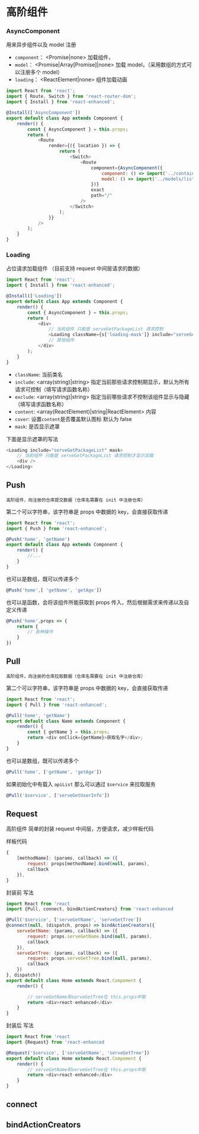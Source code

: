 # 高阶组件
 

### AsyncComponent

用来异步组件以及 model 注册

-   `component`： <Promise|none> 加载组件，
-   `model`： <Promise|Array[Promise]|none> 加载 model，（采用数组的方式可以注册多个 model）
-   `loading`： <ReactElement|none> 组件加载动画

```js
import React from 'react';
import { Route, Switch } from 'react-router-dom';
import { Install } from 'react-enhanced';

@Install(['AsyncComponent'])
export default class App extends Component {
    render() {
        const { AsyncComponent } = this.props;
        return (
            <Route
                render={({ location }) => {
                    return (
                        <Switch>
                            <Route
                                component={AsyncComponent({
                                    component: () => import('../containers/list'),
                                    model: () => import('../models/list')
                                })}
                                exact
                                path="/"
                            />
                        </Switch>
                    );
                }}
            />
        );
    }
}
```

### Loading

占位请求加载组件 （目前支持 request 中间层请求的数据）

```js
import React from 'react';
import { Install } from 'react-enhanced';

@Install(['Loading'])
export default class App extends Component {
    render() {
        const { AsyncComponent } = this.props;
        return (
            <div>
                // 当前组件 只能是 serveGetPackageList 请求控制
                <Loading className={s['loading-mask']} include="serveGetPackageList" />
                // 其他组件
            </div>
        );
    }
}
```

-   `className`: <string> 当前类名
-   `include`: <array(string)|string> 指定当前那些请求控制期显示，默认为所有请求可控制（填写请求函数名称）
-   `exclude`: <array(string)|string> 指定当前哪些请求不控制该组件显示与隐藏（填写请求函数名称）
-   `content`: <array(ReactElement)|string|ReactElement> 内容
-   `cover`: <boolean> 设置`content`是否覆盖默认图标 默认为 false
-   `mask`: <boolean> 是否显示遮罩

下面是显示遮罩的写法

```js
<Loading include="serveGetPackageList" mask>
    // 当前组件 只能是 serveGetPackageList 请求控制才显示加载
    <div />
</Loading>
```

## Push

    高阶组件，向注册的仓库提交数据（仓库名需要在 init 中注册仓库）

第二个可以字符串，该字符串是 props 中数据的 key，会直接获取传递

```js
import React from 'react';
import { Push } from 'react-enhanced';

@Push('home', 'getName')
export default class App extends Component {
    render() {
        //...
    }
}
```

也可以是数组，既可以传递多个

```js
@Push('home',[ 'getName', 'getAge'])
```

也可以是函数，会将该组件所能获取到 props 传入，然后根据需求来传递以及自定义传递

```js
@Push('home',props => {
    return {
        // 各种操作
    }
})
```

## Pull

    高阶组件，向注册的仓库拉取数据（仓库名需要在 init 中注册仓库）

第二个可以字符串，该字符串是 props 中数据的 key，会直接获取传递

```js
import React from 'react';
import { Pull } from 'react-enhanced';

@Pull('home', 'getName')
export default class Name extends Component {
    render() {
        const { getName } = this.props;
        return <div onClick={getName}>获取名字</div>;
    }
}
```

也可以是数组，既可以传递多个

```js
@Pull('home', ['getName', 'getAge'])
```

如果初始化中有载入 `apiList` 那么可以通过 `$service` 来拉取服务

```js
@Pull('$service', ['serveGetUserInfo'])
```

## Request

高阶组件 简单的封装 request 中间层，方便请求，减少样板代码

样板代码

```js
{
    [methodName]: (params, callback) => ({
        request: props[methodName].bind(null, params),
        callback
    }),
}
```

封装前 写法

```js
import React from 'react
import {Pull, connect, bindActionCreators} from 'react-enhanced

@Pull('$service', ['serveGetName', 'serveGetTree'])
@connect(null, (dispatch, props) => bindActionCreators({
    serveGetName: (params, callback) => ({
        request: props.serveGetName.bind(null, params),
        callback
    }),
    serveGetTree: (params, callback) => ({
        request: props.serveGetTree.bind(null, params),
        callback
    })
}, dispatch))
export default class Home extends React.Compoment {
    render() {

        // serveGetName和serveGetTree在 this.props中取
        return <div>react-enhanced</div>
    }
}

```

封装后 写法

```js
import React from 'react
import {Request} from 'react-enhanced

@Request('$service', ['serveGetName', 'serveGetTree'])
export default class Home extends React.Compoment {
    render() {
        // serveGetName和serveGetTree在 this.props中取
        return <div>react-enhanced</div>
    }
}

```

## connect

## bindActionCreators
